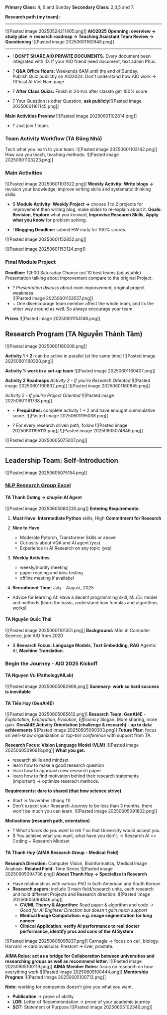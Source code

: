 **Primary Class:** 4, 6 and Sunday
**Secondary Class:** 2,3,5 and 7.

**Research path (my team):** 


---

![[Pasted image 20250524211405.png]]
**AIO2025 Openning: overview -> study plan -> research roadmap -> Teaching Assistant Team Review -> Questioning** 
![[Pasted image 20250601160948.png]]

---

+ ! **DON'T SHARE AIO PRIVATE DOCUMENTS.** Every document been integrated with ID. If your AIO friend need document, text admin Phúc.   
+ ? **Q&A Office Hours:** Weekends 8AM until the end of Sunday.   
	Publish Quiz publictly on AIO2024.
	Don't understand how AIO work -> Official AI Viet Nam page.
	 
+ ? **After Class Quizs:** Finish in 24-hrs after classto get 100% score. 

+ ? Your Question is other Question, **ask publicly**![[Pasted image 20250601161145.png]]


**Main Activities Preview** 
![[Pasted image 20250601102814.png]]
+ ? Just join 1 team.  

### Team Activity Workflow (TA Đăng Nhã)
Tech what you learn to your team. 
![[Pasted image 20250601103142.png]]
How can you teach, teaching methods:
![[Pasted image 20250601103223.png]]

### Main Activities
![[Pasted image 20250601103522.png]]
**Weekly Activity: Write blogs ->** revision your knowledge, improve writing skills and systematic thinking skills. 

+ $ **Module Activity: Weekly Project ->** choose 1 to 2 projects for improvement then writing blog, make slides to re-explain about it. 
	**Goals:** **Revision**, **Explore** what you knowed, **Improvise Research Skills**, **Apply what you know** for problem solving.   
	
+ ! **Blogging Deadline:** submit HW early for 100% scores.  

![[Pasted image 20250601152852.png]]

![[Pasted image 20250601153124.png]]

### Final Module Project
**Deadline:** 12h00 Saturaday
Choose out 10 best teams (adjustable) 
	Presentation talking about Improvement compare to the original Project.
+ ? *Presentation discuss about main improvement*, original project weakness  
![[Pasted image 20250601153557.png]]
+ ~ One disencourage team member affect the whole team, and its the other way around as well. So always encourage your team.    

**Prizes**
![[Pasted image 20250601154146.png]]


## Research Program (TA Nguyễn Thành Tâm)
![[Pasted image 20250601160209.png]]

**Activity 1 + 2:** can be active in parallel (at the same time)
![[Pasted image 20250601160320.png]]

**Activity 1:** **work in a set-up team** 
![[Pasted image 20250601160407.png]]

**Activity 2 Roadmaps**
*Activity 2 - If you're Research Oriented*
![[Pasted image 20250601160832.png]]
![[Pasted image 20250601160845.png]]

*Activity 2 - If you're Project Oriented*
![[Pasted image 20250601161738.png]]

+ ~ **Prequisites:** complete activity 1 + 2 and have enought cummulative score. ![[Pasted image 20250601195038.png]]

+ ? For every research driven path, follow
![[Pasted image 20250601195113.png]]
![[Pasted image 20250605074846.png]]


![[Pasted image 20250605075007.png]]

---
## Leadership Team: Self-Introduction
![[Pasted image 20250605075154.png]]


### [NLP Research Group Excel](https://docs.google.com/spreadsheets/d/1EunruXbKC_B9g3Q_zyTG0AZ-L6wfhlUOf8PKMO_DdYY/edit?gid=185037336#gid=185037336) 
#### TA Thanh Dương -> chuyên AI Agent 
![[Pasted image 20250605080230.png]]
**Entering Requirements:**
1) **Must Have:** **Intermediate Python** skills, High **Commitment for Research**
	
2) **Nice to Have**
	+ Moderate Pytorch, Transformer Skills or above
	+ Curiosity about VQA and AI agent (yes)
	+ Experience in AI Research on any topic (yes)
	
3) **Weekly Activities**
	+ weekly/montly meeting
	+ paper reading and idea testing
	+ offline meeting if availabel
	
4) **Recruitment Time:** July - August, 2025
	
 + Advice for learning AI: Have a decent programming skill, ML/DL model and methods (learn the basic, understand how fomulas and algorithms works)

#### TA Nguyễn Quốc Thái
![[Pasted image 20250601101351.png]]
**Background:** MSc in Computer Science, join AIO from 2020
+ $ **Research Focus:** **Language Models**, **Text Embedding**, **RAG** Agentic AI, **Machine Translation.** 

### Begin the Journey - AIO 2025 Kickoff
#### TA Nguyen Vu (PathologyAILab)
![[Pasted image 20250605082909.png]]
**Summary: work so hard success is inevitable**

#### TA Tiến Huy (GenAI4E)
![[Pasted image 20250605085612.png]]
**Research Team: GenAI4E** - *Exploitation, Exploration, Evolution, Efficiency*
Slogan: More sharing, more gain. 
**GenAI4E Activity Orientation (challenge & research) - up to data achievments**
![[Pasted image 20250605090303.png]]
**Future Plan:** focus on well-know organization or *top-tier conference* with support from TA. 

**Research Focus: Vision Language Model (VLM)**
![[Pasted image 20250605090918.png]]
**What you get:**
+ research skills and mindset
+ learn how to make a good research question
+ learn how to approach new research paper
+ learn how to find motivation behind their research statements (important) -> optimize reserach methods.

**Requirements: dare to shared (that how science strive)**  
+ Start in November (tháng 11)
+ Don't expect your Research Journey to be less than 3 months, there won't be much you can learn. 
![[Pasted image 20250605091802.png]]

**Motivations (research path, orientation)** 
+ ? *What stories do you want to tell ?* so that University would accept you. 
 + $ You achieve what you want, what have you don't. 
-> Research AI == Coding + Research Mindset

#### TA Thanh Huy (AIMA Research Group - Medical Field)
**Research Direction:** Computer Vision, Bioinformatics, Medical Image Analusis. 
**Related Field:** Time Series 
![[Pasted image 20250605094736.png]]
**About Thanh Huy -> Specialize in Research** 
+ Have relationships with various PhD in both American and South Korean.  
+ **Research papers:** include 3 main field/research units, each research unit hold different Projects and Research direction. 
	![[Pasted image 20250605094846.png]]
	+ **CV/ML Theory & Algorithm:** Read paper & algorithm and code *-> Good for AI Engineer Direction but doesn't gain much support* 
	+ **Medical Image Computation: e.g. image segmentation for lung cancer**
	+ **Clinical Application: verify AI performance to real docter performance, identify pros and cons of the AI System**
	
![[Pasted image 20250605095837.png]]
	Carnegie -> focus on cell, biology.
	Harvard -> cardiovascular.
	Prestont -> liver, prostate.  
	
**AIMA Roles: act as a bridge for Collaboration between universities and researching groups as well as recommend letter.** 
![[Pasted image 20250605100119.png]]
**AIMA Member Roles:** focus on research on how everything work
![[Pasted image 20250605100444.png]]
**Mentorship Program**
![[Pasted image 20250605100712.png]]

**Note:** working for companies doesn't give you what you want.
+ **Publication** -> prove of ability
+ **LOR:** Letter of Recommendation -> prove of your academic journey  
+ **SOT:** Statement of Purpose 
![[Pasted image 20250605102346.png]]


